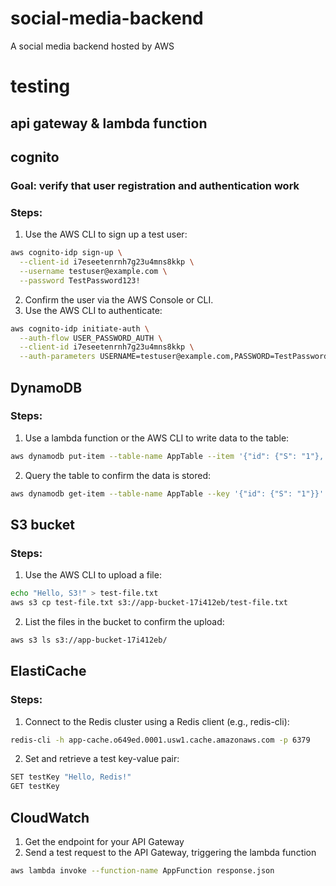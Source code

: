 # social-media-backend
A social media backend hosted by AWS

# testing
## api gateway & lambda function

## cognito
### Goal: verify that user registration and authentication work
### Steps:
1. Use the AWS CLI to sign up a test user:
```bash
aws cognito-idp sign-up \
  --client-id i7eseetenrnh7g23u4mns8kkp \
  --username testuser@example.com \
  --password TestPassword123!
```
2. Confirm the user via the AWS Console or CLI.
3. Use the AWS CLI to authenticate:
```bash
aws cognito-idp initiate-auth \
  --auth-flow USER_PASSWORD_AUTH \
  --client-id i7eseetenrnh7g23u4mns8kkp \
  --auth-parameters USERNAME=testuser@example.com,PASSWORD=TestPassword123!
```

## DynamoDB
### Steps:
1. Use a lambda function or the AWS CLI to write data to the table:
```bash
aws dynamodb put-item --table-name AppTable --item '{"id": {"S": "1"}, "message": {"S": "Test data"}}'
```
2. Query the table to confirm the data is stored:
```bash
aws dynamodb get-item --table-name AppTable --key '{"id": {"S": "1"}}'
```
## S3 bucket
### Steps:
1. Use the AWS CLI to upload a file:
```bash
echo "Hello, S3!" > test-file.txt
aws s3 cp test-file.txt s3://app-bucket-17i412eb/test-file.txt
```
2. List the files in the bucket to confirm the upload:
```bash
aws s3 ls s3://app-bucket-17i412eb/
```
## ElastiCache
### Steps:
1. Connect to the Redis cluster using a Redis client (e.g., redis-cli):
```bash
redis-cli -h app-cache.o649ed.0001.usw1.cache.amazonaws.com -p 6379
```
2. Set and retrieve a test key-value pair:
```bash
SET testKey "Hello, Redis!"
GET testKey
```

## CloudWatch
1. Get the endpoint for your API Gateway
2. Send a test request to the API Gateway, triggering the lambda function
```bash
aws lambda invoke --function-name AppFunction response.json
```